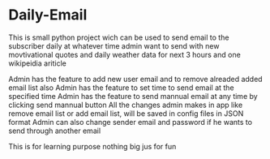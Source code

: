 # Daily-Email
This is small python project wich can be used to send email to the subscriber daily at whatever time admin want to send with new movtivational quotes and daily weather data for next 3 hours and one wikipeidia ariticle

Admin has the feature to add new user email and to remove alreaded added email list also
Admin has the feature to set time to send email at the specified time
Admin has the feature to send mannual email at any time by clicking send mannual button
All the changes admin makes in app like remove email list or add email list, will be saved in config files in JSON format 
Admin can also change sender email and password if he wants to send through another email 

This is for learning purpose nothing big jus for fun
